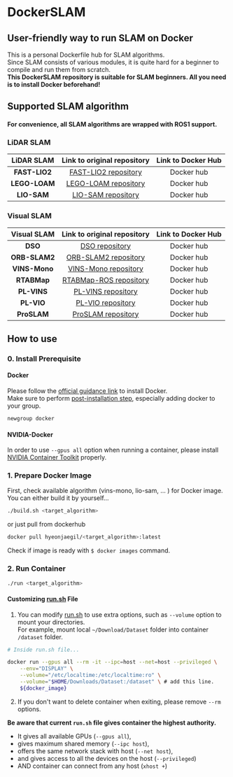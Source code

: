 # DockerSLAM
## User-friendly way to run SLAM on Docker

This is a personal Dockerfile hub for SLAM algorithms.\
Since SLAM consists of various modules, it is quite hard for a beginner to compile and run them from scratch.\
**This DockerSLAM repository is suitable for SLAM beginners. All you need is to install Docker beforehand!**

## Supported SLAM algorithm
#### For convenience, all SLAM algorithms are wrapped with ROS1 support.
### LiDAR SLAM

<center>

|  LiDAR SLAM   |                     Link to original repository                      | Link to Docker Hub |
| :-----------: | :------------------------------------------------------------------: | :----------------: |
| **FAST-LIO2** |        [FAST-LIO2 repository](https://github.com/hku-mars/FAST_LIO.git)         |     Docker hub     |
| **LEGO-LOAM** | [LEGO-LOAM repository](https://github.com/RobustFieldAutonomyLab/LeGO-LOAM.git) |     Docker hub     |
|  **LIO-SAM**  |         [LIO-SAM repository](https://github.com/TixiaoShan/LIO-SAM.git)         |     Docker hub     |

</center>

### Visual SLAM
<center>

|  Visual SLAM  |                     Link to original repository                     | Link to Docker Hub |
| :-----------: | :-----------------------------------------------------------------: | :----------------: |
|    **DSO**    |            [DSO repository](https://github.com/HyeonJaeGil/dso.git)            |     Docker hub     |
| **ORB-SLAM2** |      [ORB-SLAM2 repository](https://github.com/HyeonJaeGil/ORB_SLAM2.git)      |     Docker hub     |
| **VINS-Mono** | [VINS-Mono repository](https://github.com/HKUST-Aerial-Robotics/VINS-Mono.git) |     Docker hub     |
|  **RTABMap**  |     [RTABMap-ROS repository](https://github.com/introlab/rtabmap_ros.git)      |     Docker hub     |
|  **PL-VINS**  |        [PL-VINS repository](https://github.com/HyeonJaeGil/PL-VINS.git)        |     Docker hub     |
|  **PL-VIO**   |           [PL-VIO repository](https://github.com/HeYijia/PL-VIO.git)           |     Docker hub     |
|  **ProSLAM**  |     [ProSLAM repository](https://gitlab.com/HyeonJaeGil/srrg_proslam.git)      |     Docker hub     |

</center>

## How to use
### 0. Install Prerequisite
#### Docker
Please follow the [official guidance link](https://docs.docker.com/engine/install/ubuntu/) to install Docker.\
Make sure to perform [post-installation step](https://docs.docker.com/engine/install/linux-postinstall/), especially adding docker to your group.
```bash
newgroup docker
```
#### NVIDIA-Docker
In order to use `--gpus all` option when running a container, please install [NVIDIA Container Toolkit](https://docs.nvidia.com/datacenter/cloud-native/container-toolkit/latest/install-guide.html#step-1-install-nvidia-container-toolkit) properly.

### 1. Prepare Docker Image
First, check available algorithm (vins-mono, lio-sam, ... ) for Docker image. \
You can either build it by yourself...
```bash
./build.sh <target_algorithm>
```
or just pull from dockerhub
```bash
docker pull hyeonjaegil/<target_algorithm>:latest
```

Check if image is ready with `$ docker images` command.

### 2. Run Container
```bash
./run <target_algorithm>
```

#### Customizing [run.sh](./run.sh) File
1. You can modify [run.sh](./run.sh) to use extra options, such as `--volume` option to mount your directories.\
For example, mount local `~/Download/Dataset` folder into container `/dataset` folder.
```sh
# Inside run.sh file...

docker run --gpus all --rm -it --ipc=host --net=host --privileged \
    --env="DISPLAY" \
    --volume="/etc/localtime:/etc/localtime:ro" \
    --volume="$HOME/Downloads/Dataset:/dataset" \ # add this line.
    ${docker_image}
```

2. If you don't want to delete container when exiting, please remove `--rm` options.


**Be aware that current `run.sh` file gives container the highest authority.**
- It gives all available GPUs (`--gpus all`),
- gives maximum shared memory (`--ipc host`),
- offers the same network stack with host (`--net host`),
- and gives access to all the devices on the host (`--privileged`)
- AND container can connect from any host (`xhost +`)
